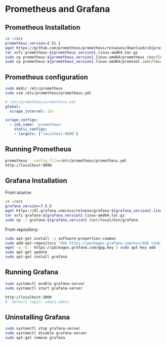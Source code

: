 # Prometheus and Grafana

## Prometheus Installation

```bash
cd ~/src
prometheus_version=2.51.1
wget https://github.com/prometheus/prometheus/releases/download/v${prometheus_version}/prometheus-${prometheus_version}.linux-amd64.tar.gz
tar xvfz prometheus-${prometheus_version}.linux-amd64.tar.gz
sudo cp prometheus-${prometheus_version}.linux-amd64/prometheus /usr/local/bin/
sudo cp prometheus-${prometheus_version}.linux-amd64/promtool /usr/local/bin/
```

## Prometheus configuration

```bash
sudo mkdir /etc/prometheus
sudo vim /etc/prometheus/prometheus.yml
```

```yaml
# /etc/prometheus/prometheus.yml
global:
  scrape_interval: 15s

scrape_configs:
  - job_name: 'prometheus'
    static_configs:
    - targets: ['localhost:9090']
```

## Running Prometheus

```bash
prometheus --config.file=/etc/prometheus/prometheus.yml
http://localhost:9090
```

## Grafana Installation

From source:

```bash
cd ~/src
grafana_version=7.5.5
wget https://dl.grafana.com/oss/release/grafana-${grafana_version}.linux-amd64.tar.gz
tar xvfz grafana-${grafana_version}.linux-amd64.tar.gz
sudo cp -r grafana-${grafana_version} /usr/local/bin/grafana
```

From repository:

```bash
sudo apt-get install -y software-properties-common
sudo add-apt-repository "deb https://packages.grafana.com/oss/deb stable main"
wget -q -O - https://packages.grafana.com/gpg.key | sudo apt-key add -
sudo apt-get update
sudo apt-get install grafana
```

## Running Grafana

```bash
sudo systemctl enable grafana-server
sudo systemctl start grafana-server

http://localhost:3000
#  default login: admin:admin
```

## Uninstalling Grafana

```bash
sudo systemctl stop grafana-server
sudo systemctl disable grafana-server
sudo apt-get remove grafana
```
